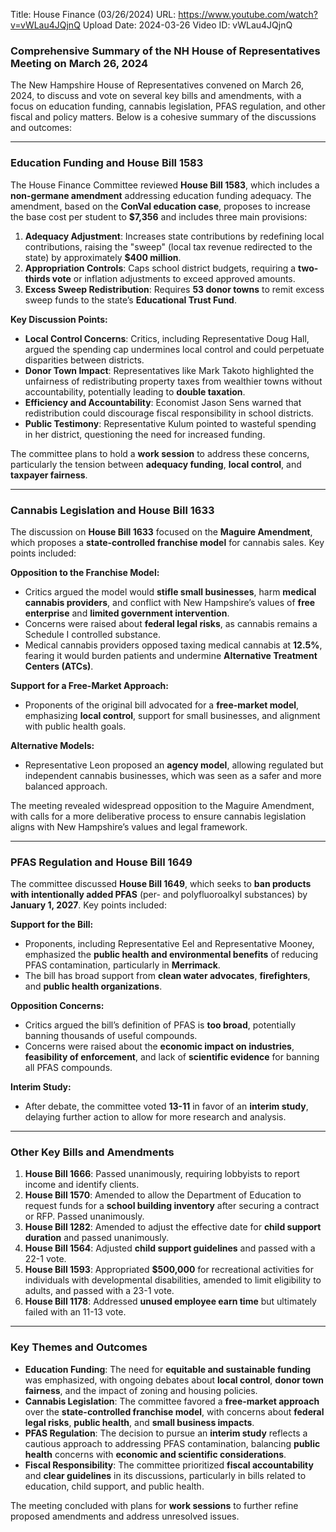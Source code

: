 Title: House Finance (03/26/2024)
URL: https://www.youtube.com/watch?v=vWLau4JQjnQ
Upload Date: 2024-03-26
Video ID: vWLau4JQjnQ

### Comprehensive Summary of the NH House of Representatives Meeting on March 26, 2024

The New Hampshire House of Representatives convened on March 26, 2024, to discuss and vote on several key bills and amendments, with a focus on education funding, cannabis legislation, PFAS regulation, and other fiscal and policy matters. Below is a cohesive summary of the discussions and outcomes:

---

### **Education Funding and House Bill 1583**
The House Finance Committee reviewed **House Bill 1583**, which includes a **non-germane amendment** addressing education funding adequacy. The amendment, based on the **ConVal education case**, proposes to increase the base cost per student to **$7,356** and includes three main provisions:
1. **Adequacy Adjustment**: Increases state contributions by redefining local contributions, raising the "sweep" (local tax revenue redirected to the state) by approximately **$400 million**.
2. **Appropriation Controls**: Caps school district budgets, requiring a **two-thirds vote** or inflation adjustments to exceed approved amounts.
3. **Excess Sweep Redistribution**: Requires **53 donor towns** to remit excess sweep funds to the state’s **Educational Trust Fund**.

**Key Discussion Points:**
- **Local Control Concerns**: Critics, including Representative Doug Hall, argued the spending cap undermines local control and could perpetuate disparities between districts.
- **Donor Town Impact**: Representatives like Mark Takoto highlighted the unfairness of redistributing property taxes from wealthier towns without accountability, potentially leading to **double taxation**.
- **Efficiency and Accountability**: Economist Jason Sens warned that redistribution could discourage fiscal responsibility in school districts.
- **Public Testimony**: Representative Kulum pointed to wasteful spending in her district, questioning the need for increased funding.

The committee plans to hold a **work session** to address these concerns, particularly the tension between **adequacy funding**, **local control**, and **taxpayer fairness**.

---

### **Cannabis Legislation and House Bill 1633**
The discussion on **House Bill 1633** focused on the **Maguire Amendment**, which proposes a **state-controlled franchise model** for cannabis sales. Key points included:

**Opposition to the Franchise Model:**
- Critics argued the model would **stifle small businesses**, harm **medical cannabis providers**, and conflict with New Hampshire’s values of **free enterprise** and **limited government intervention**.
- Concerns were raised about **federal legal risks**, as cannabis remains a Schedule I controlled substance.
- Medical cannabis providers opposed taxing medical cannabis at **12.5%**, fearing it would burden patients and undermine **Alternative Treatment Centers (ATCs)**.

**Support for a Free-Market Approach:**
- Proponents of the original bill advocated for a **free-market model**, emphasizing **local control**, support for small businesses, and alignment with public health goals.

**Alternative Models:**
- Representative Leon proposed an **agency model**, allowing regulated but independent cannabis businesses, which was seen as a safer and more balanced approach.

The meeting revealed widespread opposition to the Maguire Amendment, with calls for a more deliberative process to ensure cannabis legislation aligns with New Hampshire’s values and legal framework.

---

### **PFAS Regulation and House Bill 1649**
The committee discussed **House Bill 1649**, which seeks to **ban products with intentionally added PFAS** (per- and polyfluoroalkyl substances) by **January 1, 2027**. Key points included:

**Support for the Bill:**
- Proponents, including Representative Eel and Representative Mooney, emphasized the **public health and environmental benefits** of reducing PFAS contamination, particularly in **Merrimack**.
- The bill has broad support from **clean water advocates**, **firefighters**, and **public health organizations**.

**Opposition Concerns:**
- Critics argued the bill’s definition of PFAS is **too broad**, potentially banning thousands of useful compounds.
- Concerns were raised about the **economic impact on industries**, **feasibility of enforcement**, and lack of **scientific evidence** for banning all PFAS compounds.

**Interim Study:**
- After debate, the committee voted **13-11** in favor of an **interim study**, delaying further action to allow for more research and analysis.

---

### **Other Key Bills and Amendments**
1. **House Bill 1666**: Passed unanimously, requiring lobbyists to report income and identify clients.
2. **House Bill 1570**: Amended to allow the Department of Education to request funds for a **school building inventory** after securing a contract or RFP. Passed unanimously.
3. **House Bill 1282**: Amended to adjust the effective date for **child support duration** and passed unanimously.
4. **House Bill 1564**: Adjusted **child support guidelines** and passed with a 22-1 vote.
5. **House Bill 1593**: Appropriated **$500,000** for recreational activities for individuals with developmental disabilities, amended to limit eligibility to adults, and passed with a 23-1 vote.
6. **House Bill 1178**: Addressed **unused employee earn time** but ultimately failed with an 11-13 vote.

---

### **Key Themes and Outcomes**
- **Education Funding**: The need for **equitable and sustainable funding** was emphasized, with ongoing debates about **local control**, **donor town fairness**, and the impact of zoning and housing policies.
- **Cannabis Legislation**: The committee favored a **free-market approach** over the **state-controlled franchise model**, with concerns about **federal legal risks**, **public health**, and **small business impacts**.
- **PFAS Regulation**: The decision to pursue an **interim study** reflects a cautious approach to addressing PFAS contamination, balancing **public health** concerns with **economic and scientific considerations**.
- **Fiscal Responsibility**: The committee prioritized **fiscal accountability** and **clear guidelines** in its discussions, particularly in bills related to education, child support, and public health.

The meeting concluded with plans for **work sessions** to further refine proposed amendments and address unresolved issues.